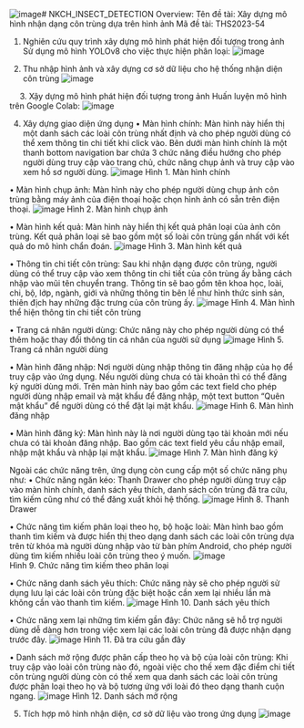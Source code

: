 ![image](https://github.com/ThienNg65/NKCH_INSECT_DETECTION/assets/112293169/a0ce6af1-44d4-4f47-8934-c3e58fb60ef2)# NKCH_INSECT_DETECTION
Overview:
Tên đề tài: Xây dựng mô hình nhận dạng côn trùng dựa trên hình ảnh
Mã đề tài: THS2023-54
1. Nghiên cứu quy trình xây dựng mô hình phát hiện đối tượng trong ảnh
Sử dụng mô hình YOLOv8 cho việc thực hiện phân loại:
![image](https://github.com/ThienNg65/NKCH_INSECT_DETECTION/assets/112293169/84e06965-bdc1-4709-a620-e3f5a2700b11)

 
2. Thu nhập hình ảnh và xây dựng cơ sở dữ liệu cho hệ thống nhận diện côn trùng
![image](https://github.com/ThienNg65/NKCH_INSECT_DETECTION/assets/112293169/8f22db5c-e818-4e72-bc3b-077c389aeefb)

  
3. Xậy dựng mô hình phát hiện đối tượng trong ảnh
Huấn luyện mô hình trên Google Colab:
![image](https://github.com/ThienNg65/NKCH_INSECT_DETECTION/assets/112293169/7c7090a0-d1fd-44ff-a0e0-0570725e62ca)

 
4. Xây dựng giao diện ứng dụng
•	Màn hình chính: Màn hình này hiển thị một danh sách các loài côn trùng nhất định và cho phép người dùng có thể xem thông tin chi tiết khi click vào. Bên dưới màn hình chính là một thanh bottom navigation bar chứa 3 chức năng điều hướng cho phép người dùng truy cập vào trang chủ, chức năng chụp ảnh và truy cập vào xem hồ sơ người dùng.
![image](https://github.com/ThienNg65/NKCH_INSECT_DETECTION/assets/112293169/91327f7b-fcc6-48e2-b342-c28564a726f0)
Hình 1. Màn hình chính

•	Màn hình chụp ảnh: Màn hình này cho phép người dùng chụp ảnh côn trùng bằng máy ảnh của điện thoại hoặc chọn hình ảnh có sẵn trên điện thoại.
![image](https://github.com/ThienNg65/NKCH_INSECT_DETECTION/assets/112293169/4d97dee4-b3b6-4fa3-9e0b-1f67583326b6)
Hình 2. Màn hình chụp ảnh

•	Màn hình kết quả: Màn hình này hiển thị kết quả phân loại của ảnh côn trùng. Kết quả phân loại sẽ bao gồm một số loài côn trùng gần nhất với kết quả do mô hình chẩn đoán.
![image](https://github.com/ThienNg65/NKCH_INSECT_DETECTION/assets/112293169/d53e5c38-b045-4e4d-8ad0-ca118da6b5ee)
Hình 3. Màn hình kết quả

•	Thông tin chi tiết côn trùng: Sau khi nhận dạng được côn trùng, người dùng có thể truy cập vào xem thông tin chi tiết của côn trùng ấy bằng cách nhập vào mũi tên chuyển trang. Thông tin sẽ bao gồm tên khoa học, loài, chi, bộ, lớp, ngành, giới và những thông tin bên lề như hình thức sinh sản, thiên địch hay những đặc trưng của côn trùng ấy. 
![image](https://github.com/ThienNg65/NKCH_INSECT_DETECTION/assets/112293169/1e86fd93-9763-40ff-b1b9-f3cad86057bc)
Hình 4. Màn hình thể hiện thông tin chi tiết côn trùng

•	Trang cá nhân người dùng: Chức năng này cho phép người dùng có thể thêm hoặc thay đổi thông tin cá nhân của người sử dụng
![image](https://github.com/ThienNg65/NKCH_INSECT_DETECTION/assets/112293169/d9622b6e-3173-490d-9856-9e3227938765)
Hình 5. Trang cá nhân người dùng

•	Màn hình đăng nhập: Nơi người dùng nhập thông tin đăng nhập của họ để truy cập vào ứng dụng. Nếu người dùng chưa có tài khoản thì có thể đăng ký người dùng mới. Trên màn hình này bao gồm các text field cho phép người dùng nhập email và mật khẩu để đăng nhập, một text button “Quên mật khẩu” để người dùng có thể đặt lại mật khẩu.
![image](https://github.com/ThienNg65/NKCH_INSECT_DETECTION/assets/112293169/581eb554-335f-4713-9836-50cadc09cfd1)
Hình 6. Màn hình đăng nhập

•	Màn hình đăng ký: Màn hình này là nơi người dùng tạo tài khoản mới nếu chưa có tài khoản đăng nhập. Bao gồm các text field yêu cầu nhập email, nhập mật khẩu và nhập lại mật khẩu.
![image](https://github.com/ThienNg65/NKCH_INSECT_DETECTION/assets/112293169/7450784f-ff73-4953-800b-298b130de87e)
Hình 7. Màn hình đăng ký

Ngoài các chức năng trên, ứng dụng còn cung cấp một số chức năng phụ như:
•	Chức năng ngăn kéo: Thanh Drawer cho phép người dùng truy cập vào màn hình chính, danh sách yêu thích, danh sách côn trùng đã tra cứu, tìm kiếm cũng như có thể đăng xuất khỏi hệ thống.
![image](https://github.com/ThienNg65/NKCH_INSECT_DETECTION/assets/112293169/b12bd0fe-f32f-4806-a3bb-81c2518ab0dc) 
Hình 8. Thanh Drawer



•	Chức năng tìm kiếm phân loại theo họ, bộ hoặc loài: Màn hình bao gồm thanh tìm kiếm và được hiển thị theo dạng danh sách các loài côn trùng dựa trên từ khóa mà người dùng nhập vào từ bàn phím Android, cho phép người dùng tìm kiếm nhiều loài côn trùng theo ý muốn.
![image](https://github.com/ThienNg65/NKCH_INSECT_DETECTION/assets/112293169/ad5f426d-ed49-4062-beb9-0e99b05828fb)              
Hình 9. Chức năng tìm kiếm theo phân loại

•	Chức năng danh sách yêu thích: Chức năng này sẽ cho phép người sử dụng lưu lại các loài côn trùng đặc biệt hoặc cần xem lại nhiều lần mà không cần vào thanh tìm kiếm. 
![image](https://github.com/ThienNg65/NKCH_INSECT_DETECTION/assets/112293169/19b324a6-2901-4915-8f39-30fbf916dd1e)
Hình 10. Danh sách yêu thích

•	Chức năng xem lại những tìm kiếm gần đây: Chức năng sẽ hỗ trợ người dùng dễ dàng hơn trong việc xem lại các loài côn trùng đã được nhận dạng trước đây.
![image](https://github.com/ThienNg65/NKCH_INSECT_DETECTION/assets/112293169/7faa34d2-9edf-4ff0-b9bf-3868eaec2d86) 
Hình 11. Đã tra cứu gần đây

•	Danh sách mở rộng được phân cấp theo họ và bộ của loài côn trùng: Khi truy cập vào loài côn trùng nào đó, ngoài việc cho thế xem đặc điểm chi tiết côn trùng người dùng còn có thế xem qua danh sách các loài côn trùng được phân loại theo họ và bộ tương ứng với loài đó theo dạng thanh cuộn ngang.
![image](https://github.com/ThienNg65/NKCH_INSECT_DETECTION/assets/112293169/9458bb69-ae12-4a0c-92b0-00ebe4a3e2ca)
Hình 12. Danh sách mở rộng

5. Tích hợp mô hình nhận diện, cơ sở dữ liệu vào trong ứng dụng
![image](https://github.com/ThienNg65/NKCH_INSECT_DETECTION/assets/112293169/61281bd2-ffd9-4020-8161-c6d6cac21cff)
 

